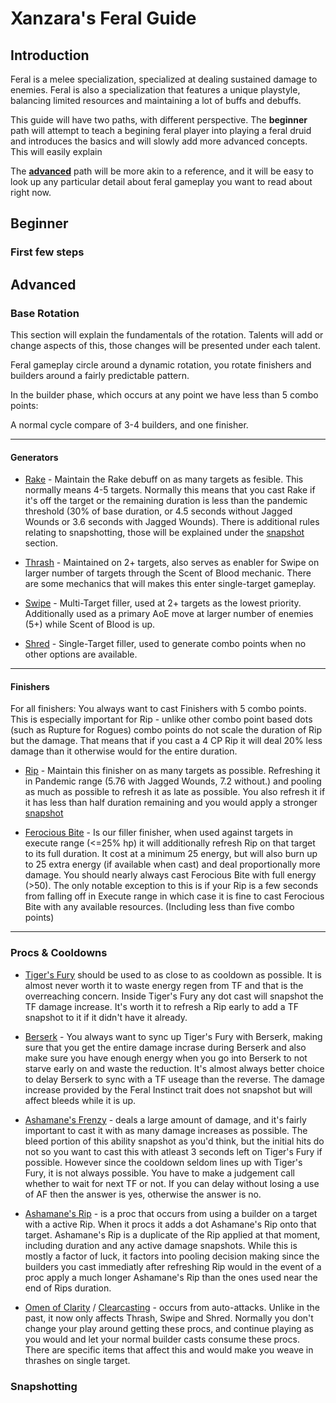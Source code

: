 # Xanzara's Feral Guide
## Introduction
Feral is a melee specialization, specialized at dealing sustained damage to enemies. Feral is also a specialization that features a unique playstyle, balancing limited resources and maintaining a lot of buffs and debuffs.

This guide will have two paths, with different perspective. The **beginner** path will attempt to teach a begining feral player into playing a feral druid and introduces the basics and will slowly add more advanced concepts. This will easily explain 

The [**advanced**](./guide/#advanced) path will be more akin to a reference, and it will be easy to look up any particular detail about feral gameplay you want to read about right now.

## Beginner
### First few steps




## Advanced
### Base Rotation
This section will explain the fundamentals of the rotation. Talents will add or change aspects of this, those changes will be presented under each talent.

Feral gameplay circle around a dynamic rotation, you rotate finishers and builders around a fairly predictable pattern.

In the builder phase, which occurs at any point we have less than 5 combo points:

A normal cycle compare of 3-4 builders, and one finisher.

---
#### Generators

* [Rake](http://www.wowdb.com/spells/1822-rake) - Maintain the Rake debuff on as many targets as fesible. This normally means 4-5 targets. Normally this means that you cast Rake if it's off the target or the remaining duration is less than the pandemic threshold (30% of base duration, or 4.5 seconds without Jagged Wounds or 3.6 seconds with Jagged Wounds). There is additional rules relating to snapshotting, those will be explained under the [snapshot](./guide/#snapshotting) section.

* [Thrash](http://www.wowdb.com/spells/106830-thrash) - Maintained on 2+ targets, also serves as enabler for Swipe on larger number of targets through the Scent of Blood mechanic. There are some mechanics that will makes this enter single-target gameplay.

* [Swipe](http://www.wowdb.com/spells/106785-swipe) - Multi-Target filler, used at 2+ targets as the lowest priority. Additionally used as a primary AoE move at larger number of enemies (5+) while Scent of Blood is up.

* [Shred](http://www.wowdb.com/spells/5221-shred) - Single-Target filler, used to generate combo points when no other options are available.

---
#### Finishers

For all finishers: You always want to cast Finishers with 5 combo points. This is especially important for Rip - unlike other combo point based dots (such as Rupture for Rogues) combo points do not scale the duration of Rip but the damage. That means that if you cast a 4 CP Rip it will deal 20% less damage than it otherwise would for the entire duration.

* [Rip](http://www.wowdb.com/spells/1079-rip) - Maintain this finisher on as many targets as possible. Refreshing it in Pandemic range (5.76 with Jagged Wounds, 7.2 without.) and pooling as much as possible to refresh it as late as possible. You also refresh it if it has less than half duration remaining and you would apply a stronger [snapshot](./guide/#snapshotting)

* [Ferocious Bite](http://www.wowdb.com/spells/22568-ferocious-bite) - Is our filler finisher, when used against targets in execute range (<=25% hp) it will additionally refresh Rip on that target to its full duration. It cost at a minimum 25 energy, but will also burn up to 25 extra energy (if available when cast) and deal proportionally more damage. You should nearly always cast Ferocious Bite with full energy (>50). The only notable exception to this is if your Rip is a few seconds from falling off in Execute range in which case it is fine to cast Ferocious Bite with any available resources. (Including less than five combo points)

---
### Procs & Cooldowns

* [Tiger's Fury](http://www.wowdb.com/spells/5217-tigers-fury) should be used to as close to as cooldown as possible. It is almost never worth it to waste energy regen from TF and that is the overreaching concern. Inside Tiger's Fury any dot cast will snapshot the TF damage increase. It's worth it to refresh a Rip early to add a TF snapshot to it if it didn't have it already.

* [Berserk](http://www.wowdb.com/spells/106951-berserk) - You always want to sync up Tiger's Fury with Berserk, making sure that you get the entire damage incrase during Berserk and also make sure you have enough energy when you go into Berserk to not starve early on and waste the reduction. It's almost always better choice to delay Berserk to sync with a TF useage than the reverse. The damage increase provided by the Feral Instinct trait does not snapshot but will affect bleeds while it is up.

* [Ashamane's Frenzy](http://www.wowdb.com/spells/210723-ashamanes-frenzy) - deals a large amount of damage, and it's fairly important to cast it with as many damage increases as possible. The bleed portion of this ability snapshot as you'd think, but the initial hits do not so you want to cast this with atleast 3 seconds left on Tiger's Fury if possible. However since the cooldown seldom lines up with Tiger's Fury, it is not always possible. You have to make a judgement call whether to wait for next TF or not. If you can delay without losing a use of AF then the answer is yes, otherwise the answer is no.

* [Ashamane's Rip](http://www.wowdb.com/spells/210702-ashamanes-bite?artifactRank=1) - is a proc that occurs from using a builder on a target with a active Rip. When it procs it adds a dot Ashamane's Rip onto that target. Ashamane's Rip is a duplicate of the Rip applied at that moment, including duration and any active damage snapshots. While this is mostly a factor of luck, it factors into pooling decision making since the builders you cast immediatly after refreshing Rip would in the event of a proc apply a much longer Ashamane's Rip than the ones used near the end of Rips duration.

* [Omen of Clarity](http://www.wowdb.com/spells/16864-omen-of-clarity) / [Clearcasting](http://www.wowdb.com/spells/135700-clearcasting) - occurs from auto-attacks. Unlike in the past, it now only affects Thrash, Swipe and Shred. Normally you don't change your play around getting these procs, and continue playing as you would and let your normal builder casts consume these procs. There are specific items that affect this and would make you weave in thrashes on single target.

### Snapshotting




